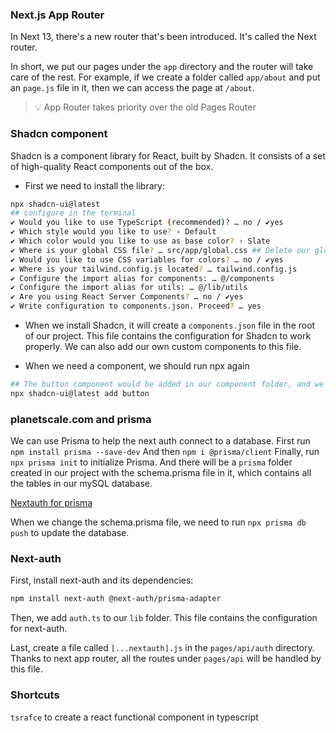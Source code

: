### Next.js App Router

In Next 13, there's a new router that's been introduced. It's called the Next router.

In short, we put our pages under the `app` directory and the router will take care of the rest. For example, if we create a folder called `app/about` and put an `page.js` file in it, then we can access the page at `/about`.

> 💡 App Router takes priority over the old Pages Router

### Shadcn component

Shadcn is a component library for React, built by Shadcn. It consists of a set of high-quality React components out of the box.

- First we need to install the library:

```bash
npx shadcn-ui@latest
## configure in the terminal
✔ Would you like to use TypeScript (recommended)? … no / ✔️yes
✔ Which style would you like to use? › Default
✔ Which color would you like to use as base color? › Slate
✔ Where is your global CSS file? … src/app/global.css ## Delete our global.css file and Shadcn will generate a new one at this location
✔ Would you like to use CSS variables for colors? … no / ✔️yes
✔ Where is your tailwind.config.js located? … tailwind.config.js
✔ Configure the import alias for components: … @/components
✔ Configure the import alias for utils: … @/lib/utils
✔ Are you using React Server Components? … no / ✔️yes
✔ Write configuration to components.json. Proceed? … yes
```

- When we install Shadcn, it will create a `components.json` file in the root of our project. This file contains the configuration for Shadcn to work properly. We can also add our own custom components to this file.

- When we need a component, we should run npx again

```bash
## The button component would be added in our component folder, and we can use it elsewhere by importing it
npx shadcn-ui@latest add button
```

### planetscale.com and prisma

We can use Prisma to help the next auth connect to a database.
First run `npm install prisma --save-dev`
And then `npm i @prisma/client`
Finally, run `npx prisma init` to initialize Prisma. And there will be a `prisma` folder created in our project with the schema.prisma file in it, which contains all the tables in our mySQL database.

[Nextauth for prisma](https://next-auth.js.org/v3/adapters/prisma)

When we change the schema.prisma file, we need to run `npx prisma db push` to update the database.

### Next-auth

First, install next-auth and its dependencies:

```bash
npm install next-auth @next-auth/prisma-adapter
```

Then, we add `auth.ts` to our `lib` folder. This file contains the configuration for next-auth.

Last, create a file called `[...nextauth].js` in the `pages/api/auth` directory. Thanks to next app router, all the routes under `pages/api` will be handled by this file.

### Shortcuts

`tsrafce` to create a react functional component in typescript
